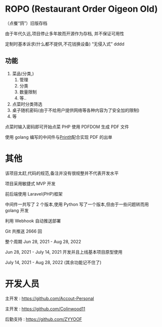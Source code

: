 # ROPO (Restaurant Order Oigeon Old)

（点餐“鸽”）旧版存档

由于年代久远,项目停止多年故而开源作为存档, 并不保证可用性

定制时基本诉求(什么都不提供,不花钱换设备) “无侵入式”
dddd

## 功能

1. 菜品(分类,)
    1. 管理
    2. 分类
    3. 数量限制
    4. 等..
2. 点菜时分类筛选
3. 桌子随机密码(由于不给用户提供网络等各种内容为了安全加的限制)
4. 等

点菜时输入密码即可开始点菜
PHP 使用 PDFDOM 生成 PDF 文件

使用 golang 编写的中间件与[PrintIt](https://github.com/huysentruitw/print-it)配合实现 PDF 的出单

# 其他

该项目太赶,代码的规范,备注并没有很规整并不代表开发水平

项目采用敏捷式 MVP 开发

前后端使用 Laravel(PHP)框架

中间件一共写了 2 个版本,使用 Python 写了一个版本,但由于一些问题转而用 golang 开发

利用 Webhook 自动推送部署

Git 共推送 2666 回

整个周期 Jun 28, 2021 - Aug 28, 2022

Jun 28, 2021 - July 14, 2021 开发并且上线基本项目原型使用

July 14, 2021 - Aug 28, 2022 (其余功能记不住了)

# 开发人员

主开发 : https://github.com/Accout-Personal

主开发 : https://github.com/Colinwood11

后勤支持 : https://github.com/ZYYOOF
